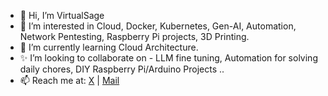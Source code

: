 - 👋 Hi, I’m VirtualSage
- 👀 I’m interested in Cloud, Docker, Kubernetes, Gen-AI, Automation, Network Pentesting, Raspberry Pi projects, 3D Printing.
- 🌱 I’m currently learning Cloud Architecture.
- ✨ I’m looking to collaborate on - LLM fine tuning, Automation for solving daily chores, DIY Raspberry Pi/Arduino Projects ..
- 📫 Reach me at: [X](https://x.com/virtualsage_/) | [Mail](virtualsage@proton.me)

<!---
binary-an0ma1y/binary-an0ma1y is a ✨ special ✨ repository because its `README.md` (this file) appears on your GitHub profile.
You can click the Preview link to take a look at your changes.
--->
